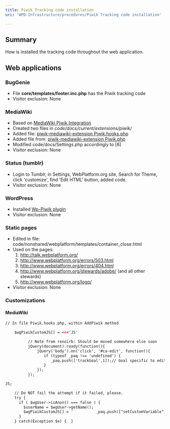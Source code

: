 ```yaml
---
title: Piwik Tracking code installation
uri: 'WPD:Infrastructure/procedures/Piwik Tracking code installation'

---
```

## Summary

How is installed the tracking code throughout the web application.

## Web applications

### BugGenie

-   File **core/templates/footer.inc.php** has the Piwik tracking code
-   Visitor exclusion: None

### MediaWiki

-   Based on [MediaWiki Piwik Integration](http://www.mediawiki.org/wiki/Extension:Piwik_Integration)
-   Created two files in *code/docs/current/extensions/piwik/*
-   Added file: [piwik-mediawiki-extension Piwik.hooks.php](https://raw.github.com/DaSchTour/piwik-mediawiki-extension/master/Piwik.php)
-   Added file from: [piwik-mediawiki-extension Piwik.php](https://raw.github.com/DaSchTour/piwik-mediawiki-extension/master/Piwik.php)
-   Modified code/docs/Settings.php accordingly to [6]
-   Visitor exclusion: None

### Status (tumblr)

-   Login to Tumblr, in Settings, WebPlatform.org site, Search for Theme, click 'customize', find 'Edit HTML' button, added code.
-   Visitor exclusion: None

### WordPress

-   Installed [Wp-Piwik plugin](http://wordpress.org/plugins/wp-piwik/)
-   Visitor exclusion: None

### Static pages

-   Edited in file: code/nonshared/webplatform/templates/container\_close.html
-   Used on the pages:
    1.  <http://talk.webplatform.org/>
    2.  <http://www.webplatform.org/errors/503.html>
    3.  <http://www.webplatform.org/errors/404.html>
    4.  <http://www.webplatform.org/stewards/adobe/> (and all other stewards)
    5.  <http://www.webplatform.org/logo/>
-   Visitor exclusion: None

### Customizations

#### MediaWiki

``` html
// In file Piwik.hooks.php, within AddPiwik method

    $wgPiwikCustomJS[] = <<<'JS'

          // Note from renoirb: Should be moved somewhere else soon
          jQuery(document).ready(function(){
              jQuery('body').on('click', '#ca-edit', function(){
                 if (typeof _paq !== 'undefined') {
                    _paq.push(['trackGoal',1]);// Goal specific to edit a page
                 }
              });
          });

JS;

    // Do NOT fail the attempt if it failed, please.
    try {
      if ( $wgUser->isAnon() === false ) {
        $userName = $wgUser->getName();
        $wgPiwikCustomJS[] = '          _paq.push(["setCustomVariable",1,"username","'.$userName.'", "visit"]);'.PHP_EOL;
      }
    } catch(Exception $e) {  }
```
